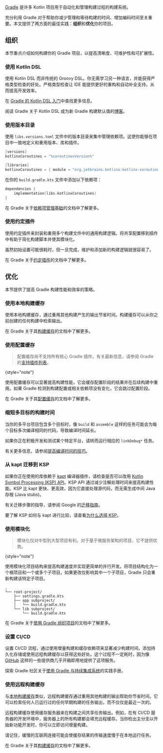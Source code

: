[//]: # (title: Gradle 最佳实践)

[Gradle](https://docs.gradle.org/current/userguide/userguide.html) 是许多 Kotlin 项目用于自动化和管理构建过程的构建系统。

充分利用 Gradle 对于帮助你减少管理和等待构建的时间、增加编码时间至关重要。本文提供了两方面的最佳实践：**组织**和**优化**你的项目。

## 组织

本节重点介绍如何构建你的 Gradle 项目，以提高清晰度、可维护性和可扩展性。

### 使用 Kotlin DSL

使用 Kotlin DSL 而非传统的 Groovy DSL。你无需学习另一种语言，并能获得严格类型检查的好处。严格类型检查让 IDE 能提供更好的重构和自动补全支持，从而提高开发效率。

在 [Gradle 的 Kotlin DSL 入门](https://docs.gradle.org/current/userguide/kotlin_dsl.html)中查找更多信息。

阅读 Gradle 关于 Kotlin DSL 成为新 Gradle 构建默认值的[博客](https://blog.gradle.org/kotlin-dsl-is-now-the-default-for-new-gradle-builds)。

### 使用版本目录

使用 `libs.versions.toml` 文件中的版本目录来集中管理依赖项。这使你能够在项目中一致地定义和重用版本、库和插件。

```kotlin
[versions]
kotlinxCoroutines = "%coroutinesVersion%"

[libraries]
kotlinxCoroutines = { module = "org.jetbrains.kotlinx:kotlinx-coroutines-core", version.ref = "kotlinxCoroutines" }
```

在你的 `build.gradle.kts` 文件中添加以下依赖项：

```kotlin
dependencies {
    implementation(libs.kotlinxCoroutines)
}
```

在 Gradle 关于[依赖项管理基础](https://docs.gradle.org/current/userguide/dependency_management_basics.html#version_catalog)的文档中了解更多。

### 使用约定插件

<primary-label ref="advanced"/>

使用约定插件来封装和重用多个构建文件中的通用构建逻辑。将共享配置移到插件中有助于简化构建脚本并使其模块化。

虽然初始设置可能很耗时，但一旦完成，维护和添加新的构建逻辑就很容易了。

在 Gradle 关于[约定插件](https://docs.gradle.org/current/userguide/custom_plugins.html#sec:convention_plugins)的文档中了解更多。

## 优化

本节提供了提高 Gradle 构建性能和效率的策略。

### 使用本地构建缓存

使用本地构建缓存，通过重用其他构建产生的输出节省时间。构建缓存可以从你之前创建的任何构建中检索输出。

在 Gradle 关于其[构建缓存](https://docs.gradle.org/current/userguide/build_cache.html)的文档中了解更多。

### 使用配置缓存

> 配置缓存尚不支持所有核心 Gradle 插件。有关最新信息，请参阅 Gradle 的[支持插件列表](https://docs.gradle.org/current/userguide/configuration_cache.html#config_cache:plugins:core)。
>
{style="note"}

使用配置缓存可以显著提高构建性能，它会缓存配置阶段的结果并在后续构建中重用。如果 Gradle 检测到构建配置或相关依赖项没有变化，它会跳过配置阶段。

在 Gradle 关于其[配置缓存](https://docs.gradle.org/current/userguide/configuration_cache.html)的文档中了解更多。

### 缩短多目标的构建时间

当你的多平台项目包含多个目标时，像 `build` 和 `assemble` 这样的任务可能会为每个目标多次编译相同的代码，导致编译时间延长。

如果你正在积极开发和测试某个特定平台，请转而运行相应的 `linkDebug*` 任务。

有关更多信息，请参阅[提高编译时间的技巧](native-improving-compilation-time.md#gradle-configuration)。

### 从 kapt 迁移到 KSP

如果你正在使用的库依赖于 [kapt](kapt.md) 编译器插件，请检查是否可以改用 [Kotlin Symbol Processing (KSP) API](ksp-overview.md)。KSP API 通过减少注解处理时间来提高构建性能。KSP 比 kapt 更快、更高效，因为它直接处理源代码，而无需生成中间 Java 存根 (Java stubs)。

有关迁移步骤的指导，请参阅 Google 的[迁移指南](https://developer.android.com/build/migrate-to-ksp)。

要了解 KSP 如何与 kapt 进行比较，请查看[为什么选择 KSP](ksp-why-ksp.md)。

### 使用模块化

<primary-label ref="advanced"/>

> 模块化仅对中型到大型项目有利。对于基于微服务架构的项目，它不提供优势。
>
{style="note"}

使用模块化项目结构来提高构建速度并实现更简单的并行开发。将项目结构化为一个根项目和一个或多个子项目。如果更改仅影响其中一个子项目，Gradle 只会重新构建该特定子项目。

```none
.
└── root-project/
    ├── settings.gradle.kts
    ├── app subproject/
    │   └── build.gradle.kts
    └── lib subproject/
        └── build.gradle.kts
```

在 Gradle 关于[使用 Gradle 组织项目](https://docs.gradle.org/current/userguide/multi_project_builds.html)的文档中了解更多。

### 设置 CI/CD
<primary-label ref="advanced"/>

设置 CI/CD 流程，通过使用增量构建和缓存依赖项来显著减少构建时间。添加持久化存储或使用远程构建缓存以获得这些好处。这个过程不一定耗时，因为像 [GitHub](https://github.com/features/actions) 这样的一些提供商几乎开箱即用地提供了这项服务。

探索 Gradle 社区关于[使用 Gradle 与持续集成系统](https://cookbook.gradle.org/ci/)的实践手册。

### 使用远程构建缓存
<primary-label ref="advanced"/>

与[本地构建缓存](#use-local-build-cache)类似，远程构建缓存通过重用其他构建的输出帮助你节省时间。它可以检索任何人已运行过的任何早期构建的任务输出，而不仅仅是最近一次的。

远程构建缓存使用缓存服务器来在构建之间共享任务输出。例如，在有 CI/CD 服务器的开发环境中，服务器上的所有构建都会填充远程缓存。当你检出主分支以开始新功能开发时，你可以立即访问增量构建。

请记住，缓慢的互联网连接可能会使缓存结果的传输速度慢于在本地运行任务。

在 Gradle 关于其[构建缓存](https://docs.gradle.org/current/userguide/build_cache.html)的文档中了解更多。